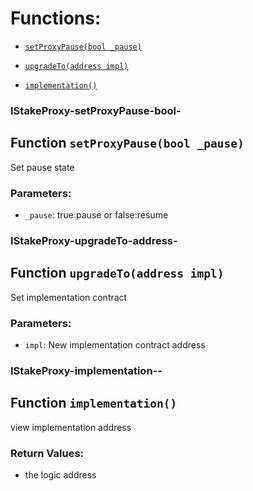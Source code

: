 # Functions:

- [`setProxyPause(bool _pause)`](#IStakeProxy-setProxyPause-bool-)

- [`upgradeTo(address impl)`](#IStakeProxy-upgradeTo-address-)

- [`implementation()`](#IStakeProxy-implementation--)

### IStakeProxy-setProxyPause-bool-

## Function `setProxyPause(bool _pause)`

Set pause state

### Parameters:

- `_pause`: true:pause or false:resume

### IStakeProxy-upgradeTo-address-

## Function `upgradeTo(address impl)`

Set implementation contract

### Parameters:

- `impl`: New implementation contract address

### IStakeProxy-implementation--

## Function `implementation()`

view implementation address

### Return Values:

- the logic address
